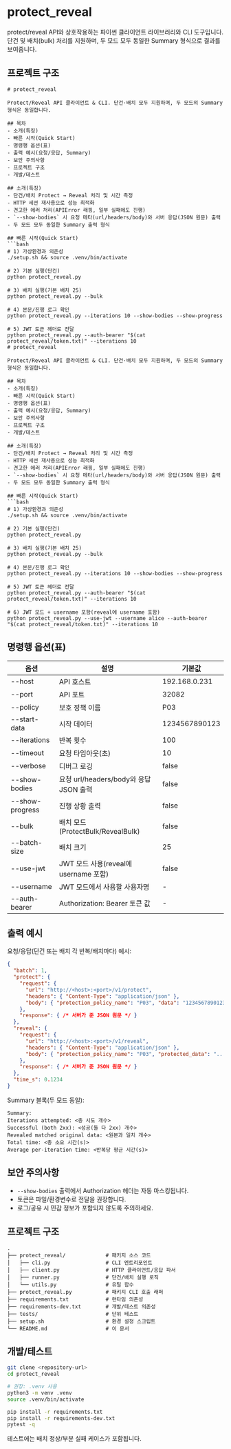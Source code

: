 # protect_reveal

protect/reveal API와 상호작용하는 파이썬 클라이언트 라이브러리와 CLI 도구입니다. 단건 및 배치(bulk) 처리를 지원하며, 두 모드 모두 동일한 Summary 형식으로 결과를 보여줍니다.

## 프로젝트 구조

```
# protect_reveal

Protect/Reveal API 클라이언트 & CLI. 단건·배치 모두 지원하며, 두 모드의 Summary 형식은 동일합니다.

## 목차
- 소개(특징)
- 빠른 시작(Quick Start)
- 명령행 옵션(표)
- 출력 예시(요청/응답, Summary)
- 보안 주의사항
- 프로젝트 구조
- 개발/테스트

## 소개(특징)
- 단건/배치 Protect → Reveal 처리 및 시간 측정
- HTTP 세션 재사용으로 성능 최적화
- 견고한 에러 처리(APIError 래핑, 일부 실패에도 진행)
- `--show-bodies` 시 요청 메타(url/headers/body)와 서버 응답(JSON 원문) 출력
- 두 모드 모두 동일한 Summary 출력 형식

## 빠른 시작(Quick Start)
```bash
# 1) 가상환경과 의존성
./setup.sh && source .venv/bin/activate

# 2) 기본 실행(단건)
python protect_reveal.py

# 3) 배치 실행(기본 배치 25)
python protect_reveal.py --bulk

# 4) 본문/진행 로그 확인
python protect_reveal.py --iterations 10 --show-bodies --show-progress

# 5) JWT 토큰 헤더로 전달
python protect_reveal.py --auth-bearer "$(cat protect_reveal/token.txt)" --iterations 10
# protect_reveal

Protect/Reveal API 클라이언트 & CLI. 단건·배치 모두 지원하며, 두 모드의 Summary 형식은 동일합니다.

## 목차
- 소개(특징)
- 빠른 시작(Quick Start)
- 명령행 옵션(표)
- 출력 예시(요청/응답, Summary)
- 보안 주의사항
- 프로젝트 구조
- 개발/테스트

## 소개(특징)
- 단건/배치 Protect → Reveal 처리 및 시간 측정
- HTTP 세션 재사용으로 성능 최적화
- 견고한 에러 처리(APIError 래핑, 일부 실패에도 진행)
- `--show-bodies` 시 요청 메타(url/headers/body)와 서버 응답(JSON 원문) 출력
- 두 모드 모두 동일한 Summary 출력 형식

## 빠른 시작(Quick Start)
```bash
# 1) 가상환경과 의존성
./setup.sh && source .venv/bin/activate

# 2) 기본 실행(단건)
python protect_reveal.py

# 3) 배치 실행(기본 배치 25)
python protect_reveal.py --bulk

# 4) 본문/진행 로그 확인
python protect_reveal.py --iterations 10 --show-bodies --show-progress

# 5) JWT 토큰 헤더로 전달
python protect_reveal.py --auth-bearer "$(cat protect_reveal/token.txt)" --iterations 10

# 6) JWT 모드 + username 포함(reveal에 username 포함)
python protect_reveal.py --use-jwt --username alice --auth-bearer "$(cat protect_reveal/token.txt)" --iterations 10
```

## 명령행 옵션(표)

| 옵션 | 설명 | 기본값 |
|---|---|---|
| --host | API 호스트 | 192.168.0.231 |
| --port | API 포트 | 32082 |
| --policy | 보호 정책 이름 | P03 |
| --start-data | 시작 데이터 | 1234567890123 |
| --iterations | 반복 횟수 | 100 |
| --timeout | 요청 타임아웃(초) | 10 |
| --verbose | 디버그 로깅 | false |
| --show-bodies | 요청 url/headers/body와 응답 JSON 출력 | false |
| --show-progress | 진행 상황 출력 | false |
| --bulk | 배치 모드(ProtectBulk/RevealBulk) | false |
| --batch-size | 배치 크기 | 25 |
| --use-jwt | JWT 모드 사용(reveal에 username 포함) | false |
| --username | JWT 모드에서 사용할 사용자명 | - |
| --auth-bearer | Authorization: Bearer 토큰 값 | - |

## 출력 예시

요청/응답(단건 또는 배치 각 반복/배치마다) 예시:
```json
{
  "batch": 1,
  "protect": {
    "request": {
      "url": "http://<host>:<port>/v1/protect",
      "headers": { "Content-Type": "application/json" },
      "body": { "protection_policy_name": "P03", "data": "1234567890123" }
    },
    "response": { /* 서버가 준 JSON 원문 */ }
  },
  "reveal": {
    "request": {
      "url": "http://<host>:<port>/v1/reveal",
      "headers": { "Content-Type": "application/json" },
      "body": { "protection_policy_name": "P03", "protected_data": "..." }
    },
    "response": { /* 서버가 준 JSON 원문 */ }
  },
  "time_s": 0.1234
}
```

Summary 블록(두 모드 동일):
```
Summary:
Iterations attempted: <총 시도 개수>
Successful (both 2xx): <성공(둘 다 2xx) 개수>
Revealed matched original data: <원본과 일치 개수>
Total time: <총 소요 시간(s)>
Average per-iteration time: <반복당 평균 시간(s)>
```

## 보안 주의사항
- `--show-bodies` 출력에서 Authorization 헤더는 자동 마스킹됩니다.
- 토큰은 파일/환경변수로 전달을 권장합니다.
- 로그/공유 시 민감 정보가 포함되지 않도록 주의하세요.

## 프로젝트 구조
```text
.
├── protect_reveal/             # 패키지 소스 코드
│   ├── cli.py                  # CLI 엔트리포인트
│   ├── client.py               # HTTP 클라이언트/응답 파서
│   ├── runner.py               # 단건/배치 실행 로직
│   └── utils.py                # 유틸 함수
├── protect_reveal.py           # 패키지 CLI 호출 래퍼
├── requirements.txt            # 런타임 의존성
├── requirements-dev.txt        # 개발/테스트 의존성
├── tests/                      # 단위 테스트
├── setup.sh                    # 환경 설정 스크립트
└── README.md                   # 이 문서
```

## 개발/테스트
```bash
git clone <repository-url>
cd protect_reveal

# 권장: .venv 사용
python3 -m venv .venv
source .venv/bin/activate

pip install -r requirements.txt
pip install -r requirements-dev.txt
pytest -q
```

테스트에는 배치 정상/부분 실패 케이스가 포함됩니다.

